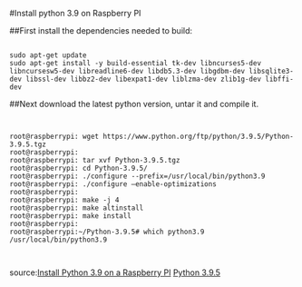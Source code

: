 
#Install python 3.9 on Raspberry PI


##First install the dependencies needed to build:


```

sudo apt-get update
sudo apt-get install -y build-essential tk-dev libncurses5-dev libncursesw5-dev libreadline6-dev libdb5.3-dev libgdbm-dev libsqlite3-dev libssl-dev libbz2-dev libexpat1-dev liblzma-dev zlib1g-dev libffi-dev

```


##Next download the latest python version, untar it and compile it.


```console


root@raspberrypi: wget https://www.python.org/ftp/python/3.9.5/Python-3.9.5.tgz
root@raspberrypi:
root@raspberrypi: tar xvf Python-3.9.5.tgz
root@raspberrypi: cd Python-3.9.5/
root@raspberrypi: ./configure --prefix=/usr/local/bin/python3.9
root@raspberrypi: ./configure –enable-optimizations
root@raspberrypi:
root@raspberrypi: make -j 4
root@raspberrypi: make altinstall
root@raspberrypi: make install
root@raspberrypi:
root@raspberrypi:~/Python-3.9.5# which python3.9
/usr/local/bin/python3.9



```


source:[Install Python 3.9 on a Raspberry PI](https://itheo.nl/install-python-3-9-on-raspberry-pi)
[Python 3.9.5](https://www.python.org/downloads/release/python-395/)
